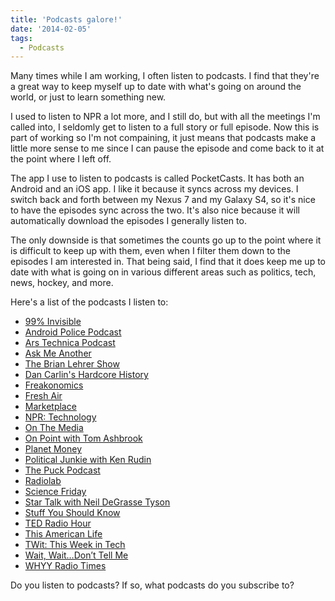 ```yaml
---
title: 'Podcasts galore!'
date: '2014-02-05'
tags:
  - Podcasts
---
```


Many times while I am working, I often listen to podcasts. I find that they're a great way to keep myself up to date with what's going on around the world, or just to learn something new.
<!-- excerpt -->

I used to listen to NPR a lot more, and I still do, but with all the meetings I'm called into, I seldomly get to listen to a full story or full episode. Now this is part of working so I'm not compaining, it just means that podcasts make a little more sense to me since I can pause the episode and come back to it at the point where I left off.

The app I use to listen to podcasts is called PocketCasts. It has both an Android and an iOS app. I like it because it syncs across my devices. I switch back and forth between my Nexus 7 and my Galaxy S4, so it's nice to have the episodes sync across the two. It's also nice because it will automatically download the episodes I generally listen to.

The only downside is that sometimes the counts go up to the point where it is difficult to keep up with them, even when I filter them down to the episodes I am interested in. That being said, I find that it does keep me up to date with what is going on in various different areas such as politics, tech, news, hockey, and more.

Here's a list of the podcasts I listen to:

-   <a href="http://99percentinvisible.org" target="_blank" rel="noopener">
        99% Invisible
    </a>
-   <a href="http://www.androidpolice.com" target="_blank" rel="noopener">
        Android Police Podcast
    </a>
-   <a href="http://www.arstechnica.com" target="_blank" rel="noopener">
        Ars Technica Podcast
    </a>
-   <a href="http://www.npr.org/podcasts/510299/ask-me-another" target="_blank" rel="noopener">
        Ask Me Another
    </a>
-   <a href="http://www.wnyc.org/shows/bl/" target="_blank" rel="noopener">
        The Brian Lehrer Show
    </a>
-   <a href="http://www.dancarlin.com/hardcore-history-series/" target="_blank" rel="noopener">
        Dan Carlin's Hardcore History
    </a>
-   <a href="http://freakonomics.com" target="_blank" rel="noopener">
        Freakonomics
    </a>
-   <a href="http://www.npr.org/programs/fresh-air/" target="_blank" rel="noopener">
        Fresh Air
    </a>
-   <a href="http://www.marketplace.org" target="_blank" rel="noopener">
        Marketplace
    </a>
-   <a href="http://www.npr.org/rss/podcast/podcast_detail.php?siteId=4819382" target="_blank" rel="noopener">
        NPR: Technology
    </a>
-   <a href="http://www.onthemedia.org/" target="_blank" rel="noopener">
        On The Media
    </a>
-   <a href="http://onpoint.wbur.org/" target="_blank" rel="noopener">
        On Point with Tom Ashbrook
    </a>
-   <a href="http://www.npr.org/blogs/money/" target="_blank" rel="noopener">
        Planet Money
    </a>
-   <a href="http://krpoliticaljunkie.com" target="_blank" rel="noopener">
        Political Junkie with Ken Rudin
    </a>
-   <a href="http://www.puckpodcast.com/" target="_blank" rel="noopener">
        The Puck Podcast
    </a>
-   <a href="http://www.radiolab.org/" target="_blank" rel="noopener">
        Radiolab
    </a>
-   <a href="http://sciencefriday.com/" target="_blank" rel="noopener">
        Science Friday
    </a>
-   <a href="http://www.startalkradio.net" target="_blank" rel="noopener">
        Star Talk with Neil DeGrasse Tyson
    </a>
-   <a href="http://www.stuffyoushouldknow.com/podcasts/" target="_blank" rel="noopener">
        Stuff You Should Know
    </a>
-   <a href="http://www.npr.org/programs/ted-radio-hour/" target="_blank" rel="noopener">
        TED Radio Hour
    </a>
-   <a href="http://www.thisamericanlife.org" target="_blank" rel="noopener">
        This American Life
    </a>
-   <a href="http://twit.tv/" target="_blank" rel="noopener">
        TWit: This Week in Tech
    </a>
-   <a href="http://www.npr.org/programs/wait-wait-dont-tell-me/" target="_blank" rel="noopener">
        Wait, Wait&#8230;Don&#8217;t Tell Me
    </a>
-   <a href="http://whyy.org/cms/radiotimes/" target="_blank" rel="noopener">
        WHYY Radio Times
    </a>

Do you listen to podcasts? If so, what podcasts do you subscribe to?
